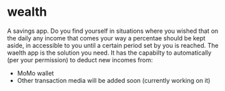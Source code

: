 # wealth
A savings app.
Do you find yourself in situations where you wished that on the daily any income that comes your way a percentae should be kept aside,
in accessible to you until a certain period set by you is reached.
The waelth app is the solution you need.
It has the capabilty to automatically (per your permission) to deduct new incomes from:
- MoMo wallet
- Other transaction media will be added soon (currently working on it)
